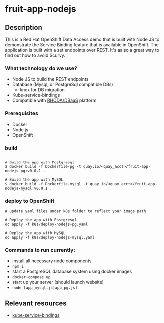 # fruit-app-nodejs
## Description

This is a Red Hat OpenShift Data Access demo that is built with Node JS to demonstrate the Service Binding feature that is available in OpenShift. The application is built with a set endpoints over REST. It's aalso a great way to find out how to avoid Scurvy.

### What technology do we use?
- Node JS to build the REST endpoints
- Database (Mysql, or PostgreSql compatible DBs)
  - knex for DB migration
- Kube-service-bindings
- Compatible with [RHODA/DBaaS](https://github.com/RHEcosystemAppEng/dbaas-operator) platform

### Prerequisites
- Docker
- Node.js
- OpenShift

### build
```shell

# Build the app with Postgresql
$ docker build -f Dockerfile-pg -t quay.io/<quay_acct>/fruit-app-nodejs-pg:v0.0.1 .

# Build the app with MySQL
$ docker build -f Dockerfile-mysql -t quay.io/<quay_acct>/fruit-app-nodejs-mysql:v0.0.1 .

```

### deploy to OpenShift
```shell
# update yaml files under k8s folder to reflect your image path

# Deploy the app with Postgresql
oc apply -f k8s/deploy-nodejs-pg.yaml

# Deploy the app with MySQL
oc apply -f k8s/deploy-nodejs-mysql.yaml

```

### Commands to run currently:

- install all necessary node components
- `npm i`
- start a PostgreSQL database system using docker images
- `docker-compose up`
-  start up your server (should launch website)
- `node [app_mysql.js|app_pg.js]`

## Relevant resources

* [kube-service-bindings](https://www.npmjs.com/package/kube-service-bindings)
